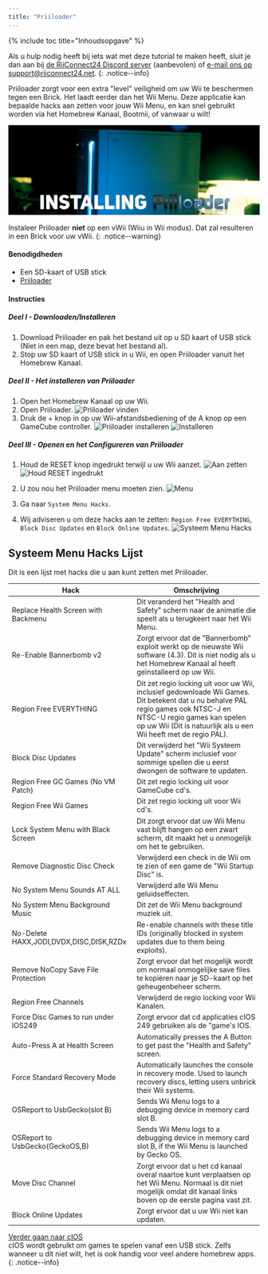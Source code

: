 ```yaml
---
title: "Priiloader"
---
```


{% include toc title="Inhoudsopgave" %}

Als u hulp nodig heeft bij iets wat met deze tutorial te maken heeft, sluit je dan aan bij [de RiiConnect24 Discord server](https://discord.gg/b4Y7jfD) (aanbevolen) of [e-mail ons op support@riiconnect24.net](mailto:support@riiconnect24.net).
{: .notice--info}

Priiloader zorgt voor een extra "level" veiligheid om uw Wii te beschermen tegen een Brick. Het laadt eerder dan het Wii Menu. Deze applicatie kan bepaalde hacks aan zetten voor jouw Wii Menu, en kan snel gebruikt worden via het Homebrew Kanaal, Bootmii, of vanwaar u wilt!

![Priiloader](/images/priiloader.jpg)

Instaleer Priiloader **niet** op een vWii (Wiiu in Wii modus). Dat zal resulteren in een Brick voor uw vWii.
{: .notice--warning}

#### Benodigdheden
* Een SD-kaart of USB stick
* [Priiloader](/assets/files/Priiloader_v0_8_2.zip)

#### Instructies
##### Deel I - Downloaden/Installeren

1. Download Priiloader en pak het bestand uit op u SD kaart of USB stick (Niet in een map, deze bevat het bestand al).
2. Stop uw SD kaart of USB stick in u Wii, en open Priiloader vanuit het Homebrew Kanaal.

##### Deel II - Het installeren van Priiloader

1. Open het Homebrew Kanaal op uw Wii.
2. Open Priiloader. ![Priiloader vinden](/images/Priiloader/1.jpg)
3. Druk de + knop in op uw Wii-afstandsbediening of de A knop op een GameCube controller. ![Priiloader installeren](/images/Priiloader/2.jpg) ![Installeren](/images/Priiloader/3.jpg)

##### Deel III - Openen en het Configureren van Priiloader

1. Houd de RESET knop ingedrukt terwijl u uw Wii aanzet. ![Aan zetten](/images/Priiloader/5.jpg) ![Houd RESET ingedrukt](/images/Priiloader/4.jpg)

2. U zou nou het Priiloader menu moeten zien. ![Menu](/images/Priiloader/6.jpg)
3. Ga naar `System Menu Hacks`.
4. Wij adviseren u om deze hacks aan te zetten: `Region Free EVERYTHING`, `Block Disc Updates` en `Block Online Updates`. ![Systeem Menu Hacks](/images/Priiloader/7.jpg)

## Systeem Menu Hacks Lijst

Dit is een lijst met hacks die u aan kunt zetten met Priiloader.

| Hack                                    | Omschrijving                                                                                                                                                                                                                          |
| --------------------------------------- | ------------------------------------------------------------------------------------------------------------------------------------------------------------------------------------------------------------------------------------- |
| Replace Health Screen with Backmenu     | Dit veranderd het "Health and Safety" scherm naar de animatie die speelt als u terugkeert naar het Wii Menu.                                                                                                                          |
| Re-Enable Bannerbomb v2                 | Zorgt ervoor dat de "Bannerbomb" exploit werkt op de nieuwste Wii software (4.3). Dit is niet nodig als u het Homebrew Kanaal al heeft geïnstalleerd op uw Wii.                                                                       |
| Region Free EVERYTHING                  | Dit zet regio locking uit voor uw Wii, inclusief gedownloade Wii Games. Dit betekent dat u nu behalve PAL regio games ook NTSC-J en NTSC-U regio games kan spelen op uw Wii (Dit is natuurlijk als u een Wii heeft met de regio PAL). |
| Block Disc Updates                      | Dit verwijderd het "Wii Systeem Update" scherm inclusief voor sommige spellen die u eerst dwongen de software te updaten.                                                                                                             |
| Region Free GC Games (No VM Patch)      | Dit zet regio locking uit voor GameCube cd's.                                                                                                                                                                                         |
| Region Free Wii Games                   | Dit zet regio locking uit voor Wii cd's.                                                                                                                                                                                              |
| Lock System Menu with Black Screen      | Dit zorgt ervoor dat uw Wii Menu vast blijft hangen op een zwart scherm, dit maakt het u onmogelijk om het te gebruiken.                                                                                                              |
| Remove Diagnostic Disc Check            | Verwijderd een check in de Wii om te zien of een game de "Wii Startup Disc" is.                                                                                                                                                       |
| No System Menu Sounds AT ALL            | Verwijderd alle Wii Menu geluidseffecten.                                                                                                                                                                                             |
| No System Menu Background Music         | Dit zet de Wii Menu background muziek uit.                                                                                                                                                                                            |
| No-Delete HAXX,JODI,DVDX,DISC,DISK,RZDx | Re-enable channels with these title IDs (originally blocked in system updates due to them being exploits).                                                                                                                            |
| Remove NoCopy Save File Protection      | Zorgt ervoor dat het mogelijk wordt om normaal onmogelijke save files te kopiëren naar je SD-kaart op het geheugenbeheer scherm.                                                                                                      |
| Region Free Channels                    | Verwijderd de regio locking voor Wii Kanalen.                                                                                                                                                                                         |
| Force Disc Games to run under IOS249    | Zorgt ervoor dat cd applicaties cIOS 249 gebruiken als de "game's IOS.                                                                                                                                                                |
| Auto-Press A at Health Screen           | Automatically presses the A Button to get past the "Health and Safety" screen.                                                                                                                                                        |
| Force Standard Recovery Mode            | Automatically launches the console in recovery mode. Used to launch recovery discs, letting users unbrick their Wii systems.                                                                                                          |
| OSReport to UsbGecko(slot B)            | Sends Wii Menu logs to a debugging device in memory card slot B.                                                                                                                                                                      |
| OSReport to UsbGecko(GeckoOS,B)         | Sends Wii Menu logs to a debugging device in memory card slot B, if the Wii Menu is launched by Gecko OS.                                                                                                                             |
| Move Disc Channel                       | Zorgt ervoor dat u het cd kanaal overal naartoe kunt verplaatsen op het Wii Menu. Normaal is dit niet mogelijk omdat dit kanaal links boven op de eerste pagina vast zit.                                                             |
| Block Online Updates                    | Zorgt ervoor dat u uw Wii niet kan updaten.                                                                                                                                                                                           |

[Verder gaan naar cIOS](cios)<br> cIOS wordt gebruikt om games te spelen vanaf een USB stick. Zelfs wanneer u dit niet wilt, het is ook handig voor veel andere homebrew apps.
{: .notice--info}
